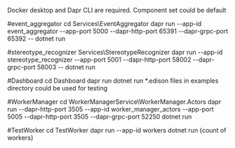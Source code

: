 Docker desktop and Dapr CLI are required.
Component set could be default

#event_aggregator
cd Services\EventAggregator
dapr run --app-id event_aggregator --app-port 5000 --dapr-http-port 65391 --dapr-grpc-port 65392 -- dotnet run

#stereotype_recognizer
Services\StereotypeRecognizer
dapr run --app-id stereotype_recognizer --app-port 5001 --dapr-http-port 58002 --dapr-grpc-port 58003 -- dotnet run

#Dashboard
cd Dashboard
dapr run dotnet run
*.edison files in examples directory could be used for testing

#WorkerManager
cd WorkerManagerService\WorkerManager.Actors
dapr run --dapr-http-port 3505 --app-id worker_manager_actors --app-port 5005 --dapr-http-port 3505 --dapr-grpc-port 52250 dotnet run

#TestWorker
cd TestWorker
dapr run --app-id workers dotnet run {count of workers}
